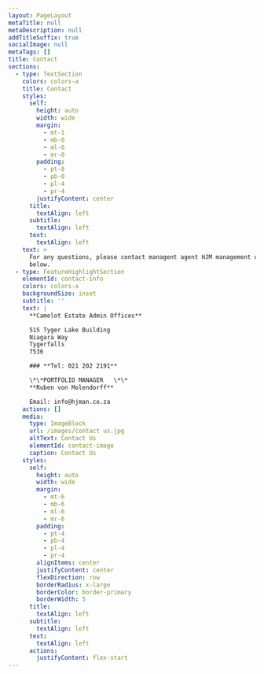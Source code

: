 ```yaml
---
layout: PageLayout
metaTitle: null
metaDescription: null
addTitleSuffix: true
socialImage: null
metaTags: []
title: Contact
sections:
  - type: TextSection
    colors: colors-a
    title: Contact
    styles:
      self:
        height: auto
        width: wide
        margin:
          - mt-1
          - mb-0
          - ml-0
          - mr-0
        padding:
          - pt-8
          - pb-0
          - pl-4
          - pr-4
        justifyContent: center
      title:
        textAlign: left
      subtitle:
        textAlign: left
      text:
        textAlign: left
    text: >
      For any questions, please contact managent agent HJM management on details
      below.
  - type: FeatureHighlightSection
    elementId: contact-info
    colors: colors-a
    backgroundSize: inset
    subtitle: ''
    text: |
      **Camelot Estate Admin Offices**

      515 Tyger Lake Building
      Niagara Way
      Tygerfalls
      7536

      ### **Tel: 021 202 2191**

      \*\*PORTFOLIO MANAGER   \*\*
      **Ruben von Molendorff**

      Email: info@hjman.co.za
    actions: []
    media:
      type: ImageBlock
      url: /images/contact us.jpg
      altText: Contact Us
      elementId: contact-image
      caption: Contact Us
    styles:
      self:
        height: auto
        width: wide
        margin:
          - mt-6
          - mb-6
          - ml-6
          - mr-6
        padding:
          - pt-4
          - pb-4
          - pl-4
          - pr-4
        alignItems: center
        justifyContent: center
        flexDirection: row
        borderRadius: x-large
        borderColor: border-primary
        borderWidth: 5
      title:
        textAlign: left
      subtitle:
        textAlign: left
      text:
        textAlign: left
      actions:
        justifyContent: flex-start
---
```

